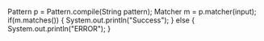 Pattern p = Pattern.compile(String pattern);
Matcher m = p.matcher(input);
if(m.matches()) {
    System.out.println("Success");
}
else {
    System.out.println("ERROR");
}
